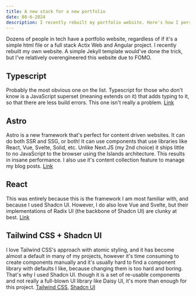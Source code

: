 ```yaml
---
title: A new stack for a new portfolio
date: 08-6-2024
description: I recently rebuilt my portfolio website. Here's how I personally did it.
---
```


Dozens of people in tech have a portfolio website, regardless of if it's a simple html file or a full stack Actix Web and Angular project. I recently rebuilt my own website. A simple Jekyll template would've done the trick, but I've relatively overengineered this website due to FOMO.

## Typescript

Probably the most obvious one on the list. Typescript for those who don't know is a JavaScript superset (meaning extends on it) that adds typing to it, so that there are less build errors. This one isn't really a problem.
[Link](https://www.typescriptlang.org/)

## Astro

Astro is a new framework that's perfect for content driven websites. It can do both SSR and SSG, or both! It can use components that use libraries like React, Vue, Svelte, Solid, etc. Unlike Next.JS (my 2nd choice) it ships little to no JavaScript to the browser using the Islands architecture. This results in insane performance. I also use it's content collection feature to manage my blog posts.
[Link](https://astro.build)

## React

This was entirely because this is the framework I am most familiar with, and because I used Shadcn UI. However, I do also love Vue and Svelte, but their implementations of Radix UI (the backbone of Shadcn UI) are clunky at best.
[Link](https://react.dev)

## Tailwind CSS + Shadcn UI

I love Tailwind CSS's approach with atomic styling, and it has become almost a default in many of my projects, however it's time consuming to create components manually and it's usually hard to find a component library with defaults I like, because changing them is too hard and boring. That's why I used Shadcn UI. though it is a set of re-usable components and not really a full-blown UI library like Daisy UI, it's more than enough for this project.  [Tailwind CSS](https://tailwindcss.com/), [Shadcn UI](https://ui.shadcn.com/)